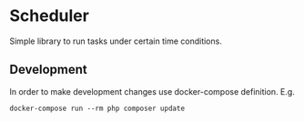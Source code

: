 Scheduler
=========

Simple library to run tasks under certain time conditions.


## Development

In order to make development changes use docker-compose definition. E.g.
```
docker-compose run --rm php composer update
```
